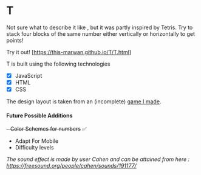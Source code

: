 # T

Not sure what to describe it like , but it was partly inspired by Tetris.
Try to stack four blocks of the same number either vertically or horizontally to get points!

Try it out! [https://this-marwan.github.io/T/T.html]

T is built using the following technologies
- [X] JavaScript
- [X] HTML
- [X] CSS

The design layout is taken from an (incomplete) [game I made](https://github.com/this-marwan/TapTap "TapTap").

#### Future Possible Additions
~~- Color Schemes for numbers~~ ✅
- Adapt For Mobile
- Difficulty levels





*The sound effect is made by user Cahen and can be attained from here : https://freesound.org/people/cahen/sounds/191177/*
